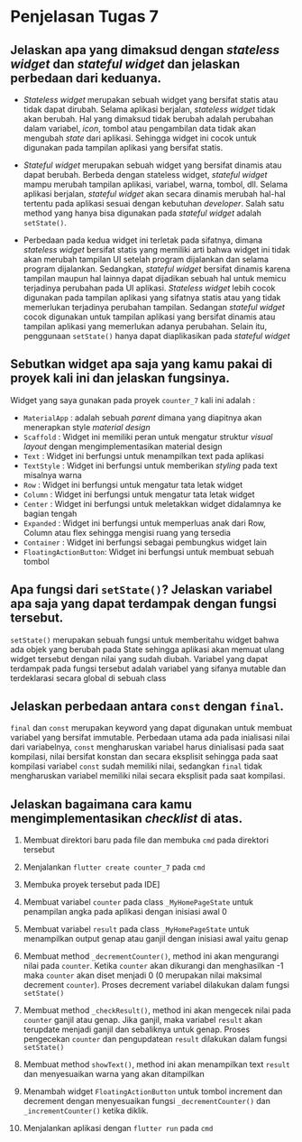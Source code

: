 # Penjelasan Tugas 7

## Jelaskan apa yang dimaksud dengan _stateless widget_ dan _stateful widget_ dan jelaskan perbedaan dari keduanya.
- _Stateless widget_ merupakan sebuah widget yang bersifat statis atau tidak dapat dirubah. Selama aplikasi berjalan, _stateless widget_ tidak akan berubah. Hal yang dimaksud tidak berubah adalah perubahan dalam variabel, _icon_, tombol atau pengambilan data tidak akan mengubah _state_ dari aplikasi. Sehingga widget ini cocok untuk digunakan pada tampilan aplikasi yang bersifat statis.

- _Stateful widget_ merupakan sebuah widget yang bersifat dinamis atau dapat berubah. Berbeda dengan stateless widget, _stateful widget_ mampu merubah tampilan aplikasi, variabel, warna, tombol, dll. Selama aplikasi berjalan, _stateful widget_ akan secara dinamis merubah hal-hal tertentu pada aplikasi sesuai dengan kebutuhan _developer_. Salah satu method yang hanya bisa digunakan pada _stateful widget_ adalah `setState()`.

- Perbedaan pada kedua widget ini terletak pada sifatnya, dimana _stateless widget_ bersifat statis yang memiliki arti bahwa widget ini tidak akan merubah tampilan UI setelah program dijalankan dan selama program dijalankan. Sedangkan, _stateful widget_ bersifat dinamis karena tampilan maupun hal lainnya dapat dijadikan sebuah hal untuk memicu terjadinya perubahan pada UI aplikasi. _Stateless widget_ lebih cocok digunakan pada tampilan aplikasi yang sifatnya statis atau yang tidak memerlukan terjadinya perubahan tampilan. Sedangan _stateful widget_ cocok digunakan untuk tampilan aplikasi yang bersifat dinamis atau tampilan aplikasi yang memerlukan adanya perubahan. Selain itu, penggunaan `setState()` hanya dapat diaplikasikan pada _stateful widget_

## Sebutkan widget apa saja yang kamu pakai di proyek kali ini dan jelaskan fungsinya.

Widget yang saya gunakan pada proyek `counter_7` kali ini adalah :
- `MaterialApp` : adalah sebuah _parent_ dimana yang diapitnya akan menerapkan style _material design_
- `Scaffold` : Widget ini memiliki peran untuk mengatur struktur _visual layout_ dengan mengimplementasikan material design
- `Text` : Widget ini berfungsi untuk menampilkan text pada aplikasi
- `TextStyle` : Widget ini berfungsi untuk memberikan _styling_ pada text misalnya warna
- `Row` : Widget ini berfungsi untuk mengatur tata letak widget
- `Column` : Widget ini berfungsi untuk mengatur tata letak widget
- `Center` : Widget ini berfungsi untuk meletakkan widget didalamnya ke bagian tengah
- `Expanded` : Widget ini berfungsi untuk memperluas anak dari Row, Column atau flex sehingga mengisi ruang yang tersedia
- `Container` : Widget ini berfungsi sebagai pembungkus widget lain
- `FloatingActionButton`: Widget ini berfungsi untuk membuat sebuah tombol


## Apa fungsi dari `setState()`? Jelaskan variabel apa saja yang dapat terdampak dengan fungsi tersebut.
`setState()` merupakan sebuah fungsi untuk memberitahu widget bahwa ada objek yang berubah pada State sehingga aplikasi akan memuat ulang widget tersebut dengan nilai yang sudah diubah. Variabel yang dapat terdampak pada fungsi tersebut adalah variabel yang sifanya mutable dan terdeklarasi secara global di sebuah class

## Jelaskan perbedaan antara `const` dengan `final`.
`final` dan `const` merupakan keyword yang dapat digunakan untuk membuat variabel yang bersifat immutable. Perbedaan utama ada pada inialisasi nilai dari variabelnya, `const` mengharuskan variabel harus dinialisasi pada saat kompilasi, nilai bersifat konstan dan secara eksplisit sehingga pada saat kompilasi variabel `const` sudah memiliki nilai, sedangkan `final` tidak mengharuskan variabel memiliki nilai secara eksplisit pada saat kompilasi.

## Jelaskan bagaimana cara kamu mengimplementasikan _checklist_ di atas.

1. Membuat direktori baru pada file dan membuka `cmd` pada direktori tersebut

2. Menjalankan `flutter create counter_7` pada `cmd`

3. Membuka proyek tersebut pada IDE]

4. Membuat variabel `counter` pada class `_MyHomePageState` untuk penampilan angka pada aplikasi dengan inisiasi awal 0

5. Membuat variabel `result` pada class `_MyHomePageState` untuk menampilkan output genap atau ganjil dengan inisiasi awal yaitu genap

6. Membuat method `_decrementCounter()`, method ini akan mengurangi nilai pada `counter`. Ketika `counter` akan dikurangi dan menghasilkan -1 maka `counter` akan diset menjadi 0 (0 merupakan nilai maksimal decrement `counter`). Proses decrement variabel dilakukan dalam fungsi `setState()`

7. Membuat method `_checkResult()`, method ini akan mengecek nilai pada `counter` ganjil atau genap. Jika ganjil, maka variabel `result` akan terupdate menjadi ganjil dan sebaliknya untuk genap. Proses pengecekan `counter` dan pengupdatean `result` dilakukan dalam fungsi `setState()`

8. Membuat method `showText()`, method ini akan menampilkan text `result` dan menyesuaikan warna yang akan ditampilkan

9. Menambah widget `FloatingActionButton` untuk tombol increment dan decrement dengan menyesuaikan fungsi `_decrementCounter()` dan `_incrementCounter()` ketika diklik.

10. Menjalankan aplikasi dengan `flutter run` pada `cmd`
